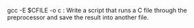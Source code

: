 gcc -E $CFILE -o c : Write a script that runs a C file through the preprocessor and save the result into another file.
